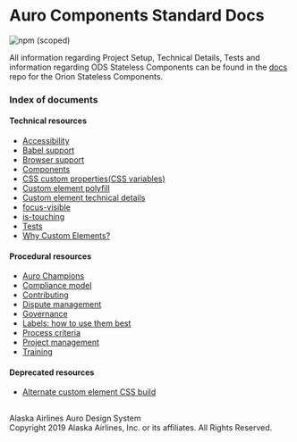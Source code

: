 # Auro Components Standard Docs

![npm (scoped)](https://img.shields.io/npm/v/@alaskaairux/ods-docs.svg?color=orange)

All information regarding Project Setup, Technical Details, Tests and information regarding ODS Stateless Components can be found in the [docs](https://github.com/AlaskaAirlines/OrionStatelessComponents__docs/tree/master/src) repo for the Orion Stateless Components.

### Index of documents

#### Technical resources

* [Accessibility](https://github.com/AlaskaAirlines/OrionStatelessComponents__docs/blob/master/src/A11Y.md)
* [Babel support](https://github.com/AlaskaAirlines/OrionStatelessComponents__docs/blob/master/src/BABEL_SUPPORT.md)
* [Browser support](https://github.com/AlaskaAirlines/OrionStatelessComponents__docs/blob/master/src/BROWSER_SUPPORT.md)
* [Components](https://github.com/AlaskaAirlines/OrionStatelessComponents__docs/blob/master/src/COMPONENTS.md)
* [CSS custom properties(CSS variables)](https://github.com/AlaskaAirlines/OrionStatelessComponents__docs/blob/master/src/CUSTOM_PROPERTIES.md)
* [Custom element polyfill](https://github.com/AlaskaAirlines/OrionStatelessComponents__docs/blob/master/src/POLYFILL.md)
* [Custom element technical details](https://github.com/AlaskaAirlines/OrionStatelessComponents__docs/blob/master/src/TECH_DETAILS.md)
* [focus-visible](https://github.com/AlaskaAirlines/OrionStatelessComponents__docs/blob/master/src/FOCUS_VISIBLE.md)
* [is-touching](https://github.com/AlaskaAirlines/OrionStatelessComponents__docs/blob/master/src/IS_TOUCHING.md)
* [Tests](https://github.com/AlaskaAirlines/OrionStatelessComponents__docs/blob/master/src/TESTS.md)
* [Why Custom Elements?](https://github.com/AlaskaAirlines/OrionStatelessComponents__docs/blob/master/src/WHY_CUSTOMELEMENT.md)

#### Procedural resources

* [Auro Champions](https://github.com/AlaskaAirlines/OrionStatelessComponents__docs/blob/master/src/CHAMPIONS.md)
* [Compliance model](https://github.com/AlaskaAirlines/OrionStatelessComponents__docs/blob/master/src/COMPLIANCE.md)
* [Contributing](https://github.com/AlaskaAirlines/OrionStatelessComponents__docs/blob/master/src/CONTRIBUTING.md)
* [Dispute management](https://github.com/AlaskaAirlines/OrionStatelessComponents__docs/blob/master/src/DISPUTE_MANAGEMENT.md)
* [Governance](https://github.com/AlaskaAirlines/OrionStatelessComponents__docs/blob/master/src/GOVERNANCE.md)
* [Labels: how to use them best](https://github.com/AlaskaAirlines/OrionStatelessComponents__docs/blob/master/src/LABELS.md)
* [Process criteria](https://github.com/AlaskaAirlines/OrionStatelessComponents__docs/blob/master/src/PROCESS_CRIT.md)
* [Project management](https://github.com/AlaskaAirlines/OrionStatelessComponents__docs/blob/master/src/PROJECTS.md)
* [Training](https://github.com/AlaskaAirlines/auro_docs/blob/master/src/training/README.md)

#### Deprecated resources

* [Alternate custom element CSS build](https://github.com/AlaskaAirlines/OrionStatelessComponents__docs/blob/master/src/ALT_BUILD.md)




##

<footer>
Alaska Airlines Auro Design System<br>
Copyright 2019 Alaska Airlines, Inc. or its affiliates. All Rights Reserved.
</footer>
